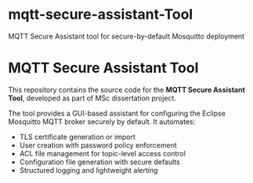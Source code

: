 # mqtt-secure-assistant-Tool
MQTT Secure Assistant tool for secure-by-default Mosquitto deployment

# MQTT Secure Assistant Tool

This repository contains the source code for the **MQTT Secure Assistant Tool**, developed as part of MSc dissertation project.

The tool provides a GUI-based assistant for configuring the Eclipse Mosquitto MQTT broker securely by default. It automates:
- TLS certificate generation or import
- User creation with password policy enforcement
- ACL file management for topic-level access control
- Configuration file generation with secure defaults
- Structured logging and lightweight alerting
